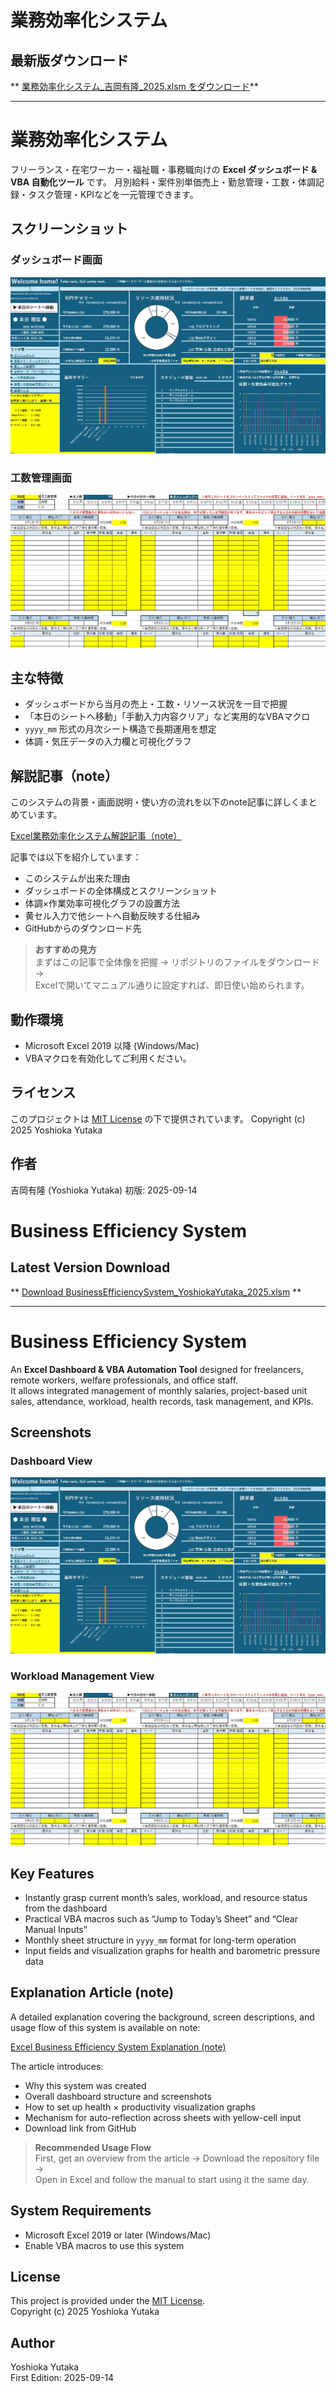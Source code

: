 # 業務効率化システム

## 最新版ダウンロード
** [業務効率化システム_吉岡有隆_2025.xlsm をダウンロード](docs/業務効率化システム_吉岡有隆_2025.xlsm)**  

---

# 業務効率化システム

フリーランス・在宅ワーカー・福祉職・事務職向けの **Excel ダッシュボード & VBA 自動化ツール** です。
月別給料・案件別単価売上・勤怠管理・工数・体調記録・タスク管理・KPIなどを一元管理できます。

## スクリーンショット

### ダッシュボード画面
![ダッシュボード](docs/img/業務効率化システムスクリーンショット_01.jpg)

### 工数管理画面
![工数管理](docs/img/業務効率化システムスクリーンショット_02.jpg)

## 主な特徴
- ダッシュボードから当月の売上・工数・リソース状況を一目で把握
- 「本日のシートへ移動」「手動入力内容クリア」など実用的なVBAマクロ
- `yyyy_mm` 形式の月次シート構造で長期運用を想定
- 体調・気圧データの入力欄と可視化グラフ

## 解説記事（note）

このシステムの背景・画面説明・使い方の流れを以下のnote記事に詳しくまとめています。  

[Excel業務効率化システム解説記事（note）](https://note.com/yoshiokayutaka/n/n6f35a4d50945)

記事では以下を紹介しています：

- このシステムが出来た理由
- ダッシュボードの全体構成とスクリーンショット
- 体調×作業効率可視化グラフの設置方法
- 黄セル入力で他シートへ自動反映する仕組み
- GitHubからのダウンロード先

> **おすすめの見方**  
> まずはこの記事で全体像を把握 → リポジトリのファイルをダウンロード →  
> Excelで開いてマニュアル通りに設定すれば、即日使い始められます。

## 動作環境
- Microsoft Excel 2019 以降 (Windows/Mac)
- VBAマクロを有効化してご利用ください。

## ライセンス
このプロジェクトは [MIT License](LICENSE) の下で提供されています。
Copyright (c) 2025 Yoshioka Yutaka

## 作者
吉岡有隆 (Yoshioka Yutaka)
初版: 2025-09-14

# Business Efficiency System

## Latest Version Download
** [Download BusinessEfficiencySystem_YoshiokaYutaka_2025.xlsm](docs/業務効率化システム_吉岡有隆_2025.xlsm) **  

---

# Business Efficiency System

An **Excel Dashboard & VBA Automation Tool** designed for freelancers, remote workers, welfare professionals, and office staff.  
It allows integrated management of monthly salaries, project-based unit sales, attendance, workload, health records, task management, and KPIs.

## Screenshots

### Dashboard View
![Dashboard](docs/img/業務効率化システムスクリーンショット_01.jpg)

### Workload Management View
![Workload Management](docs/img/業務効率化システムスクリーンショット_02.jpg)

## Key Features
- Instantly grasp current month’s sales, workload, and resource status from the dashboard  
- Practical VBA macros such as “Jump to Today’s Sheet” and “Clear Manual Inputs”  
- Monthly sheet structure in `yyyy_mm` format for long-term operation  
- Input fields and visualization graphs for health and barometric pressure data  

## Explanation Article (note)

A detailed explanation covering the background, screen descriptions, and usage flow of this system is available on note:  

[Excel Business Efficiency System Explanation (note)](https://note.com/yoshiokayutaka/n/n6f35a4d50945)

The article introduces:

- Why this system was created  
- Overall dashboard structure and screenshots  
- How to set up health × productivity visualization graphs  
- Mechanism for auto-reflection across sheets with yellow-cell input  
- Download link from GitHub  

> **Recommended Usage Flow**  
> First, get an overview from the article → Download the repository file →  
> Open in Excel and follow the manual to start using it the same day.  

## System Requirements
- Microsoft Excel 2019 or later (Windows/Mac)  
- Enable VBA macros to use this system  

## License
This project is provided under the [MIT License](LICENSE).  
Copyright (c) 2025 Yoshioka Yutaka  

## Author
Yoshioka Yutaka  
First Edition: 2025-09-14

